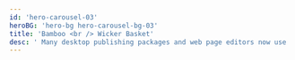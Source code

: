 ```yaml
---
id: 'hero-carousel-03'
heroBG: 'hero-bg hero-carousel-bg-03'
title: 'Bamboo <br /> Wicker Basket'
desc: ' Many desktop publishing packages and web page editors now use  <br /> Lorem Ipsum as their default model text'
---
```

